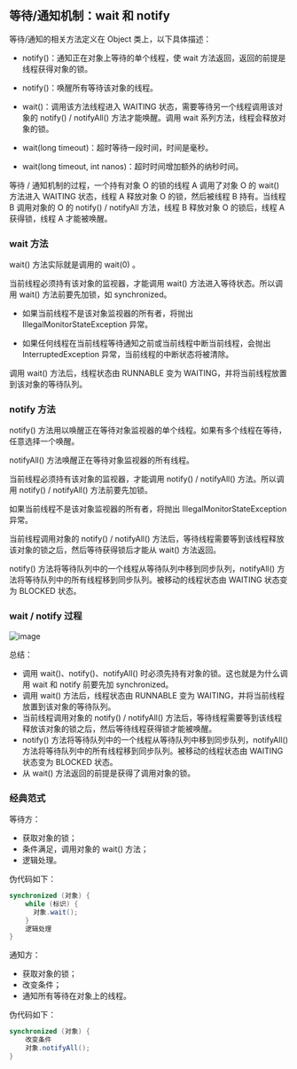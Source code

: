 ## 等待/通知机制：wait 和 notify

等待/通知的相关方法定义在 Object 类上，以下具体描述：

- notify()：通知正在对象上等待的单个线程，使 wait 方法返回，返回的前提是线程获得对象的锁。
- notify()：唤醒所有等待该对象的线程。

- wait()：调用该方法线程进入 WAITING 状态，需要等待另一个线程调用该对象的 notify() / notifyAll() 方法才能唤醒。调用 wait 系列方法，线程会释放对象的锁。
- wait(long timeout)：超时等待一段时间，时间是毫秒。
- wait(long timeout, int nanos)：超时时间增加额外的纳秒时间。



等待 / 通知机制的过程，一个持有对象 O 的锁的线程 A 调用了对象 O 的 wait() 方法进入 WAITING 状态，线程 A 释放对象 O 的锁，然后被线程 B 持有。当线程 B 调用对象的 O 的 notify() / notifyAll 方法，线程 B 释放对象 O 的锁后，线程 A 获得锁，线程 A 才能被唤醒。



### wait 方法

wait() 方法实际就是调用的 wait(0) 。

当前线程必须持有该对象的监视器，才能调用 wait() 方法进入等待状态。所以调用 wait() 方法前要先加锁，如 synchronized。

- 如果当前线程不是该对象监视器的所有者，将抛出 IllegalMonitorStateException 异常。

- 如果任何线程在当前线程等待通知之前或当前线程中断当前线程，会抛出 InterruptedException 异常，当前线程的中断状态将被清除。

调用 wait() 方法后，线程状态由 RUNNABLE 变为 WAITING，并将当前线程放置到该对象的等待队列。



### notify 方法

notify() 方法用以唤醒正在等待对象监视器的单个线程。如果有多个线程在等待，任意选择一个唤醒。

notifyAll() 方法唤醒正在等待对象监视器的所有线程。

当前线程必须持有该对象的监视器，才能调用 notify() / notifyAll() 方法。所以调用 notify() / notifyAll() 方法前要先加锁。

如果当前线程不是该对象监视器的所有者，将抛出 IllegalMonitorStateException 异常。

当前线程调用对象的 notify() / notifyAll() 方法后，等待线程需要等到该线程释放该对象的锁之后，然后等待获得锁后才能从 wait() 方法返回。

notify() 方法将等待队列中的一个线程从等待队列中移到同步队列，notifyAll() 方法将等待队列中的所有线程移到同步队列。被移动的线程状态由 WAITING 状态变为 BLOCKED 状态。





### wait / notify 过程

![image](https://user-images.githubusercontent.com/19634532/60763433-f4960b00-a0a6-11e9-99e9-1753d10f43cf.png)

总结：

- 调用 wait()、notify()、notifyAll() 时必须先持有对象的锁。这也就是为什么调用 wait 和 notify 前要先加 synchronized。
- 调用 wait() 方法后，线程状态由 RUNNABLE 变为 WAITING，并将当前线程放置到该对象的等待队列。
- 当前线程调用对象的 notify() / notifyAll() 方法后，等待线程需要等到该线程释放该对象的锁之后，然后等待线程获得锁才能被唤醒。
- notify() 方法将等待队列中的一个线程从等待队列中移到同步队列，notifyAll() 方法将等待队列中的所有线程移到同步队列。被移动的线程状态由 WAITING 状态变为 BLOCKED 状态。
- 从 wait() 方法返回的前提是获得了调用对象的锁。



### 经典范式

等待方：

- 获取对象的锁；
- 条件满足，调用对象的 wait() 方法；
- 逻辑处理。



伪代码如下：

```java
synchronized (对象) {
    while (标识) {
      对象.wait();
    }
    逻辑处理
}
```



通知方：

- 获取对象的锁；
- 改变条件；
- 通知所有等待在对象上的线程。



伪代码如下：

```java
synchronized (对象) {
    改变条件
    对象.notifyAll();
}
```



